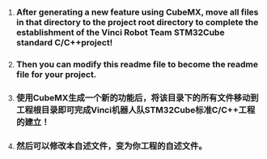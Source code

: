 1. ### After generating a new feature using CubeMX, move all files in that directory to the project root directory to complete the establishment of the Vinci Robot Team STM32Cube standard C/C++project!
2. ### Then you can modify this readme file to become the readme file for your project.

1. ### 使用CubeMX生成一个新的功能后，将该目录下的所有文件移动到工程根目录即可完成Vinci机器人队STM32Cube标准C/C++工程的建立！
2. ### 然后可以修改本自述文件，变为你工程的自述文件。